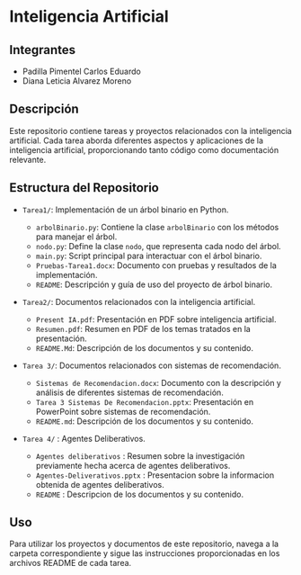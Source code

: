 # Inteligencia Artificial

## Integrantes

- Padilla Pimentel Carlos Eduardo
- Diana Leticia Alvarez Moreno

## Descripción

Este repositorio contiene tareas y proyectos relacionados con la inteligencia artificial. Cada tarea aborda diferentes aspectos y aplicaciones de la inteligencia artificial, proporcionando tanto código como documentación relevante.

## Estructura del Repositorio

- `Tarea1/`: Implementación de un árbol binario en Python.
  - `arbolBinario.py`: Contiene la clase `arbolBinario` con los métodos para manejar el árbol.
  - `nodo.py`: Define la clase `nodo`, que representa cada nodo del árbol.
  - `main.py`: Script principal para interactuar con el árbol binario.
  - `Pruebas-Tarea1.docx`: Documento con pruebas y resultados de la implementación.
  - `README`: Descripción y guía de uso del proyecto de árbol binario.

- `Tarea2/`: Documentos relacionados con la inteligencia artificial.
  - `Present IA.pdf`: Presentación en PDF sobre inteligencia artificial.
  - `Resumen.pdf`: Resumen en PDF de los temas tratados en la presentación.
  - `README.Md`: Descripción de los documentos y su contenido.

- `Tarea 3/`: Documentos relacionados con sistemas de recomendación.
  - `Sistemas de Recomendacion.docx`: Documento con la descripción y análisis de diferentes sistemas de recomendación.
  - `Tarea 3 Sistemas De Recomendacion.pptx`: Presentación en PowerPoint sobre sistemas de recomendación.
  - `README.md`: Descripción de los documentos y su contenido.

- `Tarea 4/` : Agentes Deliberativos.
   - `Agentes deliberativos` : Resumen sobre la investigación previamente hecha acerca de agentes deliberativos.
   - `Agentes-Deliverativos.pptx` : Presentacion sobre la informacion obtenida de agentes deliberativos.
   - `README` : Descripcion de los documentos y su contenido.

## Uso

Para utilizar los proyectos y documentos de este repositorio, navega a la carpeta correspondiente y sigue las instrucciones proporcionadas en los archivos README de cada tarea.
